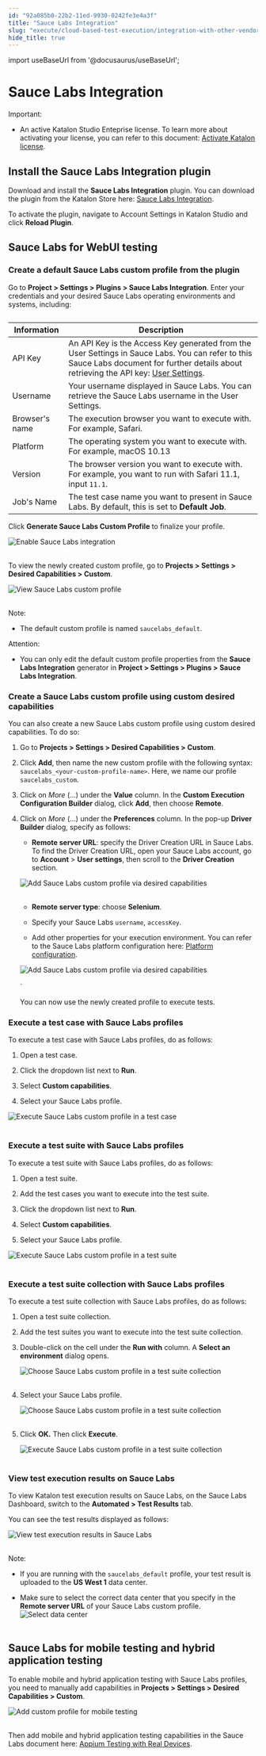 ```yaml
---
id: "92a085b0-22b2-11ed-9930-0242fe3e4a3f"
title: "Sauce Labs Integration"
slug: "execute/cloud-based-test-execution/integration-with-other-vendors-for-cloud-execution/sauce-labs-integration"
hide_title: true
---
```

import useBaseUrl from '@docusaurus/useBaseUrl';


# <a id="id" class="anchor_top_offset"/><a id="ariaid-title1" class="anchor_top_offset"/>Sauce Labs Integration

<div xmlns="http://www.w3.org/1999/xhtml" className="note important note_important"><span className="note__title">Important:</span> 
  <ul className="ul"><li className="li"><p className="p">An active Katalon Studio Enteprise license. To
        learn more about activating your license, you can refer to this
        document: <a className="xref" href="/administer/katalon-studio-enterprise-and-katalon-runtime-engine-license/activate-katalon-license">Activate
          Katalon license</a>.</p></li></ul>
</div>
    

## <a id="id_1" class="anchor_top_offset"/>Install the Sauce Labs Integration plugin

    
      
<p xmlns="http://www.w3.org/1999/xhtml" className="p">Download and install the <strong className="ph b">Sauce Labs Integration</strong>   plugin. You can download the plugin from the Katalon Store here: <a className="xref j-external-link" href="https://store.katalon.com/product/75/Sauce-Labs-Integration#pricing-content" target="_blank">Sauce     Labs Integration</a>.</p> 
      
<p xmlns="http://www.w3.org/1999/xhtml" className="p">To activate the plugin, navigate to Account Settings in Katalon   Studio and click <strong className="ph b">Reload Plugin</strong>.</p> 
    
  
    

## <a id="id_2" class="anchor_top_offset"/>Sauce Labs for WebUI testing

    
                      

### <a id="id_3" class="anchor_top_offset"/>Create a default Sauce Labs custom profile from the plugin

<p xmlns="http://www.w3.org/1999/xhtml" className="p">Go to <strong className="ph b">Project &gt; Settings &gt; Plugins &gt; Sauce Labs     Integration</strong>. Enter your credentials and your desired Sauce   Labs operating environments and systems, including:</p> 
<table xmlns="http://www.w3.org/1999/xhtml" className="table"><caption /><thead className="thead"><tr className><th className="entry anchor_top_offset" id="id_3__entry__1">Information</th><th className="entry anchor_top_offset" id="id_3__entry__2">Description</th></tr></thead><tbody className="tbody"><tr className><td className="entry" headers="id_3__entry__1 id_3__entry__2 ">API Key</td><td className="entry" headers="id_3__entry__1 id_3__entry__2 ">An API Key is the Access Key generated from the User Settings         in Sauce Labs. You can refer to this Sauce Labs document for         further details about retrieving the API key: <a className="xref j-external-link" href="https://docs.saucelabs.com/basics/acct-team-mgmt/managing-user-info/#user-settings" target="_blank">User Settings</a>.</td></tr><tr className><td className="entry" headers="id_3__entry__1 id_3__entry__2 ">Username</td><td className="entry" headers="id_3__entry__1 id_3__entry__2 ">Your username displayed in Sauce Labs. You can retrieve the         Sauce Labs username in the User Settings.</td></tr><tr className><td className="entry" headers="id_3__entry__1 id_3__entry__2 ">Browser's name</td><td className="entry" headers="id_3__entry__1 id_3__entry__2 ">The execution browser you want to execute with. For example,         Safari.</td></tr><tr className><td className="entry" headers="id_3__entry__1 id_3__entry__2 ">Platform</td><td className="entry" headers="id_3__entry__1 id_3__entry__2 ">The operating system you want to execute with. For example,         macOS 10.13</td></tr><tr className><td className="entry" headers="id_3__entry__1 id_3__entry__2 ">Version</td><td className="entry" headers="id_3__entry__1 id_3__entry__2 ">The browser version you want to execute with. For example, you         want to run with Safari 11.1, input <code className="ph codeph">11.1</code>.</td></tr><tr className><td className="entry" headers="id_3__entry__1 id_3__entry__2 ">Job's Name</td><td className="entry" headers="id_3__entry__1 id_3__entry__2 ">The test case name you want to present in Sauce Labs. By         default, this is set to <strong className="ph b">Default Job</strong>.</td></tr></tbody></table> 
<p xmlns="http://www.w3.org/1999/xhtml" className="p">Click <strong className="ph b">Generate Sauce Labs Custom Profile</strong> to   finalize your profile.</p> 
<p xmlns="http://www.w3.org/1999/xhtml" className="p">   <img className="image" src={useBaseUrl("https://github.com/katalon-studio/docs-images/raw/master/katalon-studio/docs/saucelabs-plugin/KS-SAUCELABS-Enable-saucelabs-integration.png")} alt="Enable Sauce Labs integration" /><br /><br /> </p> 
<p xmlns="http://www.w3.org/1999/xhtml" className="p">To view the newly created custom profile, go to <strong className="ph b">Projects     &gt; Settings &gt; Desired Capabilities &gt; Custom</strong>.</p> 
<p xmlns="http://www.w3.org/1999/xhtml" className="p">   <img className="image" src={useBaseUrl("https://github.com/katalon-studio/docs-images/raw/master/katalon-studio/docs/saucelabs-plugin/KS-SAUCELABS-View-custom-saucelabs-profiles.png")} alt="View Sauce Labs custom profile" /><br /><br /> </p> 
<div xmlns="http://www.w3.org/1999/xhtml" className="note note note_note"><span className="note__title">Note:</span> 
  <ul className="ul"><li className="li"><p className="p">The default custom profile is named <code className="ph codeph">saucelabs_default</code>.</p></li></ul>
</div>
<div xmlns="http://www.w3.org/1999/xhtml" className="note attention note_attention"><span className="note__title">Attention:</span> 
  <ul className="ul"><li className="li"><p className="p">You can only edit the default custom profile
        properties from the <strong className="ph b">Sauce Labs Integration</strong> generator in <strong className="ph b">Project &gt; Settings &gt; Plugins &gt; Sauce Labs Integration</strong>.</p></li></ul>
</div>

### <a id="id_4" class="anchor_top_offset"/>Create a Sauce Labs custom profile using custom desired         capabilities

<p xmlns="http://www.w3.org/1999/xhtml" className="p">You can also create a new Sauce Labs custom profile using custom   desired capabilities. To do so:</p> 
<ol xmlns="http://www.w3.org/1999/xhtml" className="ol"><li className="li">     <p className="p">Go to <strong className="ph b">Projects &gt; Settings &gt; Desired Capabilities         &gt; Custom</strong>.</p>   </li><li className="li">     <p className="p">Click <strong className="ph b">Add</strong>, then name the new custom profile       with the following syntax:       <code className="ph codeph">saucelabs_&lt;your-custom-profile-name&gt;</code>. Here, we       name our profile <code className="ph codeph">saucelabs_custom</code>.</p>   </li><li className="li">     <p className="p">Click on <em className="ph i">More</em> (...) under the <strong className="ph b">Value</strong>       column. In the <strong className="ph b">Custom Execution Configuration         Builder</strong> dialog, click <strong className="ph b">Add</strong>, then choose       <strong className="ph b">Remote</strong>.</p>   </li><li className="li">     <p className="p">Click on <em className="ph i">More</em> (...) under the       <strong className="ph b">Preferences</strong> column. In the pop-up <strong className="ph b">Driver         Builder</strong> dialog, specify as follows:</p>     <ul className="ul"><li className="li">         <strong className="ph b">Remote server URL</strong>: specify the Driver Creation         URL in Sauce Labs. To find the Driver Creation URL, open your Sauce         Labs account, go to <strong className="ph b">Account</strong> &gt; <strong className="ph b">User           settings</strong>, then scroll to the <strong className="ph b">Driver           Creation</strong> section.</li></ul>     <p className="p">       <img className="image" src={useBaseUrl("https://github.com/katalon-studio/docs-images/raw/master/katalon-studio/docs/saucelabs-plugin/KS-SAUCELABS-Driver-URL.png")} alt="Add Sauce Labs custom profile via desired capabilities" /><br /><br />     </p>     <ul className="ul"><li className="li">         <p className="p">           <strong className="ph b">Remote server type</strong>: choose           <strong className="ph b">Selenium</strong>.</p>       </li><li className="li">         <p className="p">Specify your Sauce Labs <code className="ph codeph">username</code>,           <code className="ph codeph">accessKey</code>.</p>       </li><li className="li">Add other properties for your execution environment. You can         refer to the Sauce Labs platform configuration here: <a className="xref j-external-link" href="https://saucelabs.com/platform/platform-configurator" target="_blank">Platform           configuration</a>.</li></ul>     <p className="p">       <img className="image" src={useBaseUrl("https://github.com/katalon-studio/docs-images/raw/master/katalon-studio/docs/saucelabs-plugin/KS-SAUCELABS-Desired-capabilities.png")} alt="Add Sauce Labs custom profile via desired capabilities" /><br /><br />`</p>     <p className="p">You can now use the newly created profile to execute tests.</p>   </li></ol> 

### <a id="concept-7793" class="anchor_top_offset"/>Execute a test case with Sauce Labs profiles

<div xmlns="http://www.w3.org/1999/xhtml" className="p">To execute a test case with Sauce Labs profiles, do as
  follows:<ol className="ol"><li className="li"><p className="p">Open a test case.</p></li><li className="li"><p className="p">Click the dropdown list next to <strong className="ph b">Run</strong>.</p></li><li className="li"><p className="p">Select <strong className="ph b">Custom capabilities</strong>.</p></li><li className="li"><p className="p">Select your Sauce Labs profile.</p></li></ol><img className="image" src={useBaseUrl("https://github.com/katalon-studio/docs-images/raw/master/katalon-studio/docs/saucelabs-plugin/830-KS-SAUCELABS-Execute-test-case-saucelabs-profile.png")} alt="Execute Sauce Labs custom profile in a test case" /><br /><br /></div>
      

### <a id="id_6" class="anchor_top_offset"/>Execute a test suite with Sauce Labs profiles

      
        
<p xmlns="http://www.w3.org/1999/xhtml" className="p">To execute a test suite with Sauce Labs profiles, do as   follows:</p> 
        
<ol xmlns="http://www.w3.org/1999/xhtml" className="ol">   <li className="li">     <p className="p">Open a test suite.</p>   </li>   <li className="li">     <p className="p">Add the test cases you want to execute into the test suite.</p>   </li>   <li className="li">     <p className="p">Click the dropdown list next to <strong className="ph b">Run</strong>.</p>   </li>   <li className="li">     <p className="p">Select <strong className="ph b">Custom capabilities</strong>.</p>   </li>   <li className="li">     <p className="p">Select your Sauce Labs profile.</p>   </li> </ol> 
        
<p xmlns="http://www.w3.org/1999/xhtml" className="p">   <img className="image" src={useBaseUrl("https://github.com/katalon-studio/docs-images/raw/master/katalon-studio/docs/saucelabs-plugin/KS-SAUCELABS-Execute-test-suite-saucelabs-profile.png")} alt="Execute Sauce Labs custom profile in a test suite" /><br /><br /> </p> 
      
    

### <a id="id_7" class="anchor_top_offset"/>Execute a test suite collection with Sauce Labs profiles

<p xmlns="http://www.w3.org/1999/xhtml" className="p">To execute a test suite collection with Sauce Labs profiles, do   as follows:</p> 
<ol xmlns="http://www.w3.org/1999/xhtml" className="ol"><li className="li">     <p className="p">Open a test suite collection.</p>   </li><li className="li">     <p className="p">Add the test suites you want to execute into the test suite       collection.</p>   </li><li className="li">     <p className="p">Double-click on the cell under the <strong className="ph b">Run with</strong>       column. A <strong className="ph b">Select an environment</strong> dialog opens.</p>     <p className="p">       <img className="image" src={useBaseUrl("https://github.com/katalon-studio/docs-images/raw/master/katalon-studio/docs/saucelabs-plugin/KS-SAUCELABS-Select-environment-test-suite-collection.png")} width={500} alt="Choose Sauce Labs custom profile in a test suite collection" /><br /><br />     </p></li><li className="li"><p className="p">Select your Sauce Labs profile.</p><p className="p">       <img className="image" src={useBaseUrl("https://github.com/katalon-studio/docs-images/raw/master/katalon-studio/docs/saucelabs-plugin/KS-SAUCELABS-Select-environment-TSC.gif")} alt="Choose Sauce Labs custom profile in a test suite collection" /><br /><br />     </p></li><li className="li"><p className="p">Click <strong className="ph b">OK.</strong> Then click <strong className="ph b">Execute</strong>.</p><p className="p">       <img className="image" src={useBaseUrl("https://github.com/katalon-studio/docs-images/raw/master/katalon-studio/docs/saucelabs-plugin/KS-SAUCELABS-Execute-test-suite-collection-saucelabs-profile.png")} alt="Execute Sauce Labs custom profile in a test suite collection" /><br /><br />     </p></li></ol> 

### <a id="id_8" class="anchor_top_offset"/>View test execution results on Sauce Labs

<p xmlns="http://www.w3.org/1999/xhtml" className="p">To view Katalon test execution results on Sauce Labs, on the   Sauce Labs Dashboard, switch to the <strong className="ph b">Automated &gt; Test     Results</strong> tab.</p> 
<p xmlns="http://www.w3.org/1999/xhtml" className="p">You can see the test results displayed as follows:</p> 
<p xmlns="http://www.w3.org/1999/xhtml" className="p">   <img className="image" src={useBaseUrl("https://github.com/katalon-studio/docs-images/raw/master/katalon-studio/docs/saucelabs-plugin/KS-SAUCELABS-Uploaded-test-results.png")} alt="View test execution results in Sauce Labs" /><br /><br /> </p> 
<div xmlns="http://www.w3.org/1999/xhtml" className="note note note_note"><span className="note__title">Note:</span> 
  <ul className="ul"><li className="li"><p className="p">If you are running with the
        <code className="ph codeph">saucelabs_default</code> profile, your test result is
        uploaded to the <strong className="ph b">US West 1</strong> data center.</p></li><li className="li"><p className="p">Make sure
        to select the correct data center that you specify in the
        <strong className="ph b">Remote server URL</strong> of your Sauce Labs custom
        profile. <img className="image" src={useBaseUrl("https://github.com/katalon-studio/docs-images/raw/master/katalon-studio/docs/saucelabs-plugin/KS-SAUCELABS-data-center.png")} width={300} alt="Select data center" /><br /><br /></p></li></ul>
</div>
    

## <a id="id_9" class="anchor_top_offset"/>Sauce Labs for mobile testing and hybrid application         testing

    
      
<p xmlns="http://www.w3.org/1999/xhtml" className="p">To enable mobile and hybrid application testing with Sauce Labs   profiles, you need to manually add capabilities in <strong className="ph b">Projects     &gt; Settings &gt; Desired Capabilities &gt; Custom</strong>.</p> 
      
<p xmlns="http://www.w3.org/1999/xhtml" className="p">   <img className="image" src={useBaseUrl("https://github.com/katalon-studio/docs-images/raw/master/katalon-studio/docs/saucelabs-plugin/KS-SAUCELABS-Add-saucelabs-profile-mobile-testing.png")} alt="Add custom profile for mobile testing" /><br /><br /> </p> 
      
<p xmlns="http://www.w3.org/1999/xhtml" className="p">Then add mobile and hybrid application testing capabilities in   the Sauce Labs document here: <a className="xref j-external-link" href="https://docs.saucelabs.com/mobile-apps/automated-testing/appium/real-devices/" target="_blank">Appium     Testing with Real Devices</a>.</p> 
    
  
